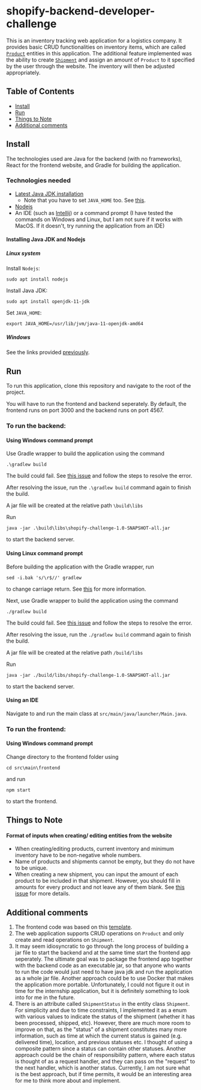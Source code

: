 # shopify-backend-developer-challenge

This is an inventory tracking web application for a logistics company. 
It provides basic CRUD functionalities on inventory items, which are called [`Product`](https://github.com/valyippee/shopify-challenge/blob/main/src/main/java/entity/Product.java)
entities in this application.
The additional feature implemented was the ability to create [`Shipment`](https://github.com/valyippee/shopify-challenge/blob/main/src/main/java/entity/Shipment.java) 
and assign an amount of `Product` to it specified by the user through the website. The inventory will then be adjusted appropriately. 

## Table of Contents
- [Install](#install)
- [Run](#run)
- [Things to Note](#things-to-note)
- [Additional comments](#additional-comments)

## Install
The technologies used are Java for the backend (with no frameworks), React for the frontend website, and Gradle for building the application.

### Technologies needed
- [Latest Java JDK installation](https://www.oracle.com/java/technologies/downloads/#jdk17-linux)
  - Note that you have to set `JAVA_HOME` too. See [this](https://docs.oracle.com/cd/E19509-01/820-3208/inst_cli_jdk_javahome_t/).
- [Nodejs](https://nodejs.org/en/download/)
- An IDE (such as [Intellij](https://www.jetbrains.com/idea/download/#section=windows)) or a command prompt (I have tested the commands on Windows and Linux, but I am not sure if it works with MacOS. If it doesn't, try running the application from an IDE)

#### Installing Java JDK and Nodejs 

##### Linux system
Install `Nodejs`:
```
sudo apt install nodejs
```
Install Java JDK:
```
sudo apt install openjdk-11-jdk
```
Set `JAVA_HOME`:
```
export JAVA_HOME=/usr/lib/jvm/java-11-openjdk-amd64
```

##### Windows

See the links provided [previously](#technologies-needed).

## Run
To run this application, clone this repository and navigate to the root of the project. 

You will have to run the frontend and backend seperately. By default, the frontend runs on port 3000 and the backend runs on port 4567.

### To run the backend:

#### Using Windows command prompt

Use Gradle wrapper to build the application using the command

```
.\gradlew build
```

The build could fail. See [this issue](https://github.com/valyippee/shopify-challenge/issues/6) and follow the steps to resolve the error.

After resolving the issue, run the `.\gradlew build` command again to finish the build.

A jar file will be created at the relative path `\build\libs`

Run 
```
java -jar .\build\libs\shopify-challenge-1.0-SNAPSHOT-all.jar
``` 
to start the backend server.

#### Using Linux command prompt

Before building the application with the Gradle wrapper, run
```
sed -i.bak 's/\r$//' gradlew
```
to change carriage return. See [this](https://stackoverflow.com/a/58002557/15751775) for more information.

Next, use Gradle wrapper to build the application using the command

```
./gradlew build
```

The build could fail. See [this issue](https://github.com/valyippee/shopify-challenge/issues/6) and follow the steps to resolve the error.

After resolving the issue, run the `./gradlew build` command again to finish the build.

A jar file will be created at the relative path `/build/libs`

Run 
```
java -jar ./build/libs/shopify-challenge-1.0-SNAPSHOT-all.jar
``` 
to start the backend server.

#### Using an IDE
Navigate to and run the main class at `src/main/java/launcher/Main.java`.

### To run the frontend:

#### Using Windows command prompt

Change directory to the frontend folder using  
```
cd src\main\frontend
``` 
and run 

```
npm start
```
to start the frontend.

## Things to Note
#### Format of inputs when creating/ editing entities from the website
- When creating/editing products, current inventory and minimum inventory have to be non-negative whole numbers.
- Name of products and shipments cannot be empty, but they do not have to be unique.
- When creating a new shipment, you can input the amount of each product to be included in that shipment. However, you should fill in amounts for every product and not leave any of them blank. See [this issue](https://github.com/valyippee/shopify-challenge/issues/8) for more details. 

## Additional comments
1. The frontend code was based on this [template](https://www.bootstrapdash.com/product/star-admin-react-free/).
2. The web application supports CRUD operations on `Product` and only create and read operations on `Shipment`.
3. It may seem idiosyncratic to go through the long process of building a jar file to start the backend and at the same time start the frontend app seperately. The ultimate goal was to package the frontend app together with the backend code as an executable jar, so that anyone who wants to run the code would just need to have java jdk and run the application as a whole jar file. Another approach could be to use Docker that makes the application more portable. Unfortunately, I could not figure it out in time for the internship application, but it is definitely something to look into for me in the future.
4. There is an attribute called `ShipmentStatus` in the entity class `Shipment`. For simplicity and due to time constraints, I implemented it as a enum with various values to indicate the status of the shipment (whether it has been processed, shipped, etc). However, there are much more room to improve on that, as the "status" of a shipment constitutes many more information, such as time at which the current status is gained (e.g. delivered time), location, and previous statuses etc. I thought of using a composite pattern since a status can contain other statuses. Another approach could be the chain of responsibility pattern, where each status is thought of as a request handler, and they can pass on the "request" to the next handler, which is another status. Currently, I am not sure what is the best approach, but if time permits, it would be an interesting area for me to think more about and implement.

